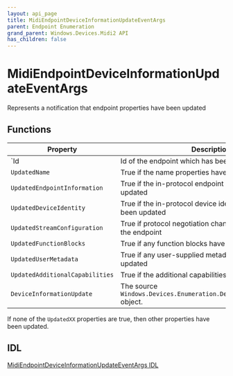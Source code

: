 ```yaml
---
layout: api_page
title: MidiEndpointDeviceInformationUpdateEventArgs
parent: Endpoint Enumeration
grand_parent: Windows.Devices.Midi2 API
has_children: false
---
```


# MidiEndpointDeviceInformationUpdateEventArgs

Represents a notification that endpoint properties have been updated

## Functions

| Property | Description |
| --------------- | ----------- |
| `Id | Id of the endpoint which has been updated  |
| `UpdatedName` | True if the name properties have been updated  |
| `UpdatedEndpointInformation` | True if the in-protocol endpoint information has been updated |
| `UpdatedDeviceIdentity` | True if the in-protocol device identity information has been updated |
| `UpdatedStreamConfiguration` | True if protocol negotiation changed configuration of the endpoint |
| `UpdatedFunctionBlocks` | True if any function blocks have been updated |
| `UpdatedUserMetadata` | True if any user-supplied metadata fields have been updated |
| `UpdatedAdditionalCapabilities` | True if the additional capabilities have been updated |
| `DeviceInformationUpdate` | The source `Windows.Devices.Enumeration.DeviceInformationUpdate` object. |

If none of the `UpdatedXX` properties are true, then other properties have been updated.

## IDL

[MidiEndpointDeviceInformationUpdateEventArgs IDL](https://github.com/microsoft/MIDI/blob/main/src/api/Client/Midi2Client/MidiEndpointDeviceInformationUpdateEventArgs.idl)


